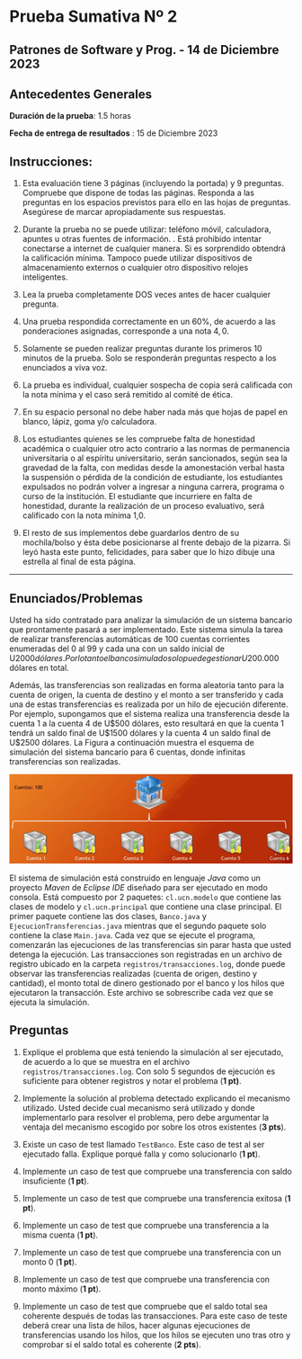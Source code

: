 

# Prueba  Sumativa  Nº 2

## **Patrones  de Software y Prog. - 14 de  Diciembre 2023**


  

## Antecedentes  Generales

  

**Duración  de  la  prueba**: 1.5 horas 

**Fecha  de  entrega  de  resultados** : 15 de Diciembre 2023
  

## Instrucciones: 

  

1. Esta  evaluación  tiene $3$ páginas (incluyendo  la  portada) y $9$ preguntas. Compruebe  que  dispone  de  todas  las  páginas. Responda a las  preguntas  en  los  espacios  previstos  para  ello  en  las  hojas  de preguntas. Asegúrese  de  marcar  apropiadamente  sus  respuestas.

2. Durante  la  prueba no se  puede  utilizar: teléfono  móvil, calculadora, apuntes u otras  fuentes  de  información. . Está  prohibido  intentar conectarse a internet  de  cualquier  manera. Si  es  sorprendido 
obtendrá  la  calificación  mínima. Tampoco  puede  utilizar  dispositivos de  almacenamiento  externos o cualquier  otro  dispositivo  relojes inteligentes.

3. Lea  la  prueba  completamente DOS veces  antes  de  hacer  cualquier pregunta. 

4. Una  prueba  respondida  correctamente  en  un $60\%$, de  acuerdo a las  ponderaciones  asignadas, corresponde a una  nota $4,0$. 

5. Solamente  se  pueden  realizar  preguntas  durante  los  primeros 10 minutos  de  la  prueba. Solo se  responderán  preguntas  respecto a los enunciados a viva  voz.

6. La  prueba  es individual, cualquier  sospecha  de  copia  será  calificada con  la  nota  mínima y el caso  será  remitido  al  comité  de  ética. 

7. En  su  espacio personal no debe  haber  nada  más  que  hojas  de  papel  en blanco, lápiz, goma y/o calculadora.

8. Los  estudiantes  quienes  se  les  compruebe  falta  de  honestidad académica o cualquier  otro  acto  contrario a las  normas  de permanencia  universitaria o al  espíritu  universitario, serán sancionados, según sea la  gravedad  de  la  falta, con  medidas  desde  la amonestación verbal hasta  la  suspensión o pérdida  de  la  condición  de estudiante, los  estudiantes  expulsados no podrán  volver a ingresar a ninguna  carrera, programa o curso  de  la  institución. El estudiante que  incurriere  en  falta  de  honestidad, durante  la  realización  de  un 
proceso  evaluativo, será  calificado  con  la  nota  mínima 1,0.

9. El resto  de  sus  implementos  debe  guardarlos  dentro  de  su mochila/bolso y ésta  debe  posicionarse  al  frente  debajo  de  la  pizarra. Si  leyó  hasta  este  punto, felicidades, para saber que  lo hizo  dibuje  una  estrella  al final de  esta  página. 
 
------------------------------------------------------------------------
## Enunciados/Problemas 

  

Usted ha sido  contratado  para  analizar  la  simulación  de  un  sistema bancario  que  prontamente  pasará a ser  implementado. Este  sistema  simula la  tarea  de  realizar  transferencias  automáticas  de $100$ cuentas corrientes  enumeradas  del $0$ al $99$ y cada  una  con  un  saldo  inicial  de U$2000 dólares. Por  lo  tanto el banco  simulado solo puede  gestionar U$200.000 dólares  en total.

Además, las  transferencias son realizadas  en  forma  aleatoria  tanto  para la  cuenta  de  origen, la  cuenta  de  destino y el monto a ser  transferido y cada  una  de  estas  transferencias  es  realizada  por  un  hilo  de  ejecución diferente. Por  ejemplo, supongamos  que el sistema  realiza  una transferencia  desde  la  cuenta $1$ a la  cuenta $4$ de U$500 dólares, esto  resultará  en  que  la  cuenta $1$ tendrá  un  saldo final de U$1500 dólares y la  cuenta $4$ un  saldo final de U$2500 dólares. La  Figura  a continuación muestra el esquema  de  simulación  del  sistema  bancario  para $6$ cuentas, donde  infinitas  transferencias son realizadas. 

![Simulación  bancaria](1.png)

 El sistema  de  simulación  está  construido  en  lenguaje  *Java*  como  un  proyecto  *Maven*  de  *Eclipse IDE*  diseñado  para  ser  ejecutado  en  modo consola. Está  compuesto  por $2$ paquetes: `cl.ucn.modelo`  que  contiene las  clases  de  modelo y `cl.ucn.principal`  que  contiene  una  clase principal. El primer paquete  contiene  las  dos  clases, `Banco.java` y `EjecucionTransferencias.java`  mientras  que el segundo  paquete solo contiene  la  clase  `Main.java`. Cada  vez  que  se  ejecute el programa, comenzarán  las  ejecuciones  de  las  transferencias sin parar  hasta  que usted  detenga  la  ejecución. Las  transacciones son registradas  en  un 
archivo  de  registro  ubicado  en  la  carpeta  `registros/transacciones.log`, donde  puede  observar  las  transferencias  realizadas (cuenta  de  origen, destino y cantidad), el monto total de  dinero  gestionado  por el banco y los  hilos  que  ejecutaron  la  transacción. Este  archivo  se  sobrescribe cada  vez  que  se  ejecuta  la  simulación.

  

## Preguntas 

  

1. Explique el problema  que  está  teniendo  la  simulación  al  ser ejecutado, de  acuerdo a lo  que  se  muestra  en el archivo `registros/transacciones.log`. Con solo $5$ segundos  de  ejecución  es suficiente  para  obtener  registros y notar el problema (**1 pt)**.

2. Implemente  la  solución  al  problema  detectado  explicando el mecanismo utilizado. Usted decide cual  mecanismo  será  utilizado y donde implementarlo  para resolver el problema, pero  debe  argumentar  la ventaja  del  mecanismo  escogido  por  sobre  los  otros  existentes (**3 pts**).

3. Existe  un  caso  de test llamado  `TestBanco`. Este  caso  de test al  ser ejecutado  falla. Explique  porqué  falla y como  solucionarlo (**1 pt**).

4. Implemente  un  caso  de test que  compruebe  una  transferencia  con  saldo insuficiente (**1 pt**).

5. Implemente  un  caso  de test que  compruebe  una  transferencia  exitosa (**1 pt**).

6. Implemente  un  caso  de test que  compruebe  una  transferencia a la misma  cuenta (**1 pt**).

7. Implemente  un  caso  de test que  compruebe  una  transferencia  con  un monto $0$ (**1 pt**).

8. Implemente  un  caso  de test que  compruebe  una  transferencia  con  monto máximo (**1 pt**).

9. Implemente  un  caso  de test que  compruebe  que el saldo total sea coherente  después  de  todas  las  transacciones. Para  este  caso  de teste  deberá  crear  una  lista  de  hilos, hacer  algunas  ejecuciones  de transferencias  usando  los  hilos, que  los  hilos  se  ejecuten  uno  tras otro y comprobar  si el saldo total es  coherente (**2 pts**).